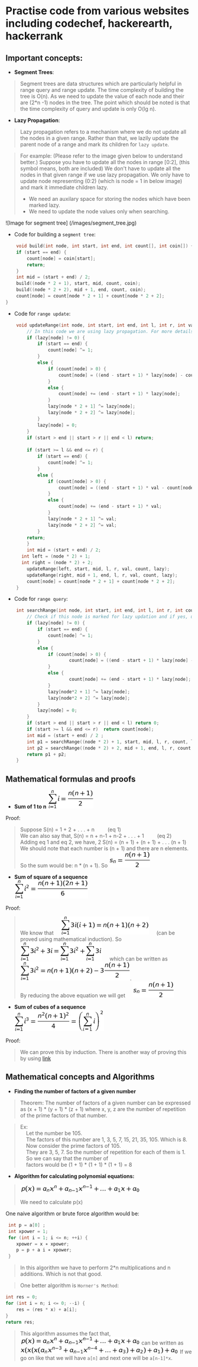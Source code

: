 # Practise code from various websites including codechef, hackerearth, hackerrank



## Important concepts:
* **Segment Trees**:
> Segment trees are data structures which are particularly helpful in range query and 
> range update.
> The time complexity of building the tree is O(n). As we need to update the value of 
> each node and their are (2*n -1) nodes in the tree.
> The point which should be noted is that the time complexity of query and update is
> only O(lg n).


* **Lazy Propagation**:
> Lazy propagation refers to a mechanism where we do not update all the nodes in a 
> given range. Rather than that, we lazily update the parent node of a range and mark
> its children for `lazy update`.

> For example: (Please refer to the image given below to understand better.)
> Suppose you have to update all the nodes in range [0:2], (this symbol means, both are included)
> We don't have to update all the nodes in that given range if we use lazy propagation. We only
> have to update node representing (0:2) (which is node = 1 in below image) and mark it immediate children lazy.
> 	* We need an auxilary space for storing the nodes which have been marked lazy.
>   * We need to update the node values only when searching.

![Image for segment tree]
(/images/segment_tree.jpg)

* Code for building a `segment tree`:
```c++
    void build(int node, int start, int end, int count[], int coin[]) {
	if (start == end) {
		count[node] = coin[start];
		return;
	}
	int mid = (start + end) / 2;
	build((node * 2 + 1), start, mid, count, coin);
	build((node * 2 + 2), mid + 1, end, count, coin);
	count[node] = count[node * 2 + 1] + count[node * 2 + 2];
}
```

* Code for `range update`:
```c++
	void updateRange(int node, int start, int end, int l, int r, int val, int count[], int lazy[]) {
		// In this code we are using lazy propagation. For more details about lazy propagation read above.
		if (lazy[node] != 0) {
			if (start == end) {
				count[node] ^= 1;
			}
			else {
				if (count[node] > 0) {
					count[node] = ((end - start + 1) * lazy[node] - count[node]);
				}
				else {
					count[node] += (end - start + 1) * lazy[node];
				}
				lazy[node * 2 + 1] ^= lazy[node];
				lazy[node * 2 + 2] ^= lazy[node];
			}
			lazy[node] = 0;
		}
		if (start > end || start > r || end < l) return;

		if (start >= l && end <= r) {
			if (start == end) {
				count[node] ^= 1;
			}
			else {
				if (count[node] > 0) {
					count[node] = ((end - start + 1) * val - count[node]);
				}
				else {
					count[node] += (end - start + 1) * val;
				}
				lazy[node * 2 + 1] ^= val;
				lazy[node * 2 + 2] ^= val;
			}
	    return;
		}
		int mid = (start + end) / 2;
	  int left = (node * 2) + 1;
	  int right = (node * 2) + 2;
		updateRange(left, start, mid, l, r, val, count, lazy);
		updateRange(right, mid + 1, end, l, r, val, count, lazy);
		count[node] = count[node * 2 + 1] + count[node * 2 + 2];
	}
```
* Code for `range query`:
```c++
	int searchRange(int node, int start, int end, int l, int r, int count[], int lazy[]) {
		// Check if this node is marked for lazy updation and if yes, udpate it.
		if (lazy[node] != 0) {
			if (start == end) {
				count[node] ^= 1;
			}
			else {
				if (count[node] > 0) {
						count[node] = ((end - start + 1) * lazy[node] - count[node]);
				}
				else {
						count[node] += (end - start + 1) * lazy[node];
				}
				lazy[node*2 + 1] ^= lazy[node];
				lazy[node*2 + 2] ^= lazy[node];
			}
			lazy[node] = 0;
		}
		if (start > end || start > r || end < l) return 0;
		if (start >= l && end <= r)  return count[node];
		int mid = (start + end) / 2 ;
		int p1 = searchRange((node * 2) + 1, start, mid, l, r, count, lazy);
		int p2 = searchRange((node * 2) + 2, mid + 1, end, l, r, count, lazy);
		return p1 + p2;
	}
```
 
## Mathematical formulas and proofs
* **Sum of 1 to n**
![image_for_arithmetic](/images/arithmatic_sequence.png)
  
Proof:
> Suppose S(n) = 1 + 2 + . . . + n     &nbsp; &nbsp; &nbsp; &nbsp; (eq 1)  
> We can also say that, S(n) = n + n-1 + n-2 + . . . + 1 &nbsp; &nbsp; &nbsp; &nbsp; (eq 2)   
> Adding eq 1 and eq 2, we have,
> 2 S(n) = (n + 1) + (n + 1) + . . . (n + 1)  
> We should note that each number is (n + 1) and there are n elements. So the sum would be: n * (n + 1).
> So ![image for arithmetic2](/images/arithmetic_seq_1.png)
  
* **Sum of square of a sequence**  
![image for arithmetic2](/images/arithmetic_seq_square.png)
 
Proof:  
> We know that  &nbsp; &nbsp; ![image_for_lemma](/images/arithmetic_lemma.png) &nbsp; &nbsp; (can be proved using mathematical induction). So  &nbsp; &nbsp; ![image for first step](/images/arithmetic_sqr_proof_step_1.png) &nbsp; &nbsp; which can be written as &nbsp; &nbsp; ![image for step2](/images/arithmetic_sqr_proof_step_2.png). &nbsp; &nbsp;  
> By reducing the above equation we will get &nbsp; &nbsp; ![image for arithmetic2](/images/arithmetic_seq_1.png)
 
* **Sum of cubes of a sequence**   
![image for arithmetic3](/images/arithmetic_seq_cubes.png)
 
Proof:
> We can prove this by induction. There is another way of proving this by using [link](https://proofwiki.org/wiki/Sum_of_Sequence_of_Cubes)

## Mathematical concepts and Algorithms
* **Finding the number of factors of a given number**  

> Theorem: The number of factors of a given number can be expressed as (x + 1) * (y + 1) * (z + 1) where x, y, z are the number of repetition of the prime factors of that number.
  
> Ex:  
> &nbsp; &nbsp; Let the number be 105.  
> &nbsp; &nbsp; The factors of this number are 1, 3, 5, 7, 15, 21, 35, 105. Which is 8.  
> &nbsp; &nbsp; Now consider the prime factors of 105.  
> &nbsp; &nbsp; They are 3, 5, 7. So the number of repetition for each of them is 1.  
> &nbsp; &nbsp; So we can say that the number of  
> &nbsp; &nbsp; factors would be (1 + 1) * (1 + 1) * (1 + 1) = 8

* **Algorithm for calculating polynomial equations:**
> ![image for equation 1](/images/pol_equation.png)
> 
> We need to calculate p(x)

One naive algorithm or brute force algorithm would be:

```c++
 int p = a[0] ;
 int xpower = 1;
 for (int i = 1; i <= n; ++i) {
    xpower = x ∗ xpower;
    p = p + a i ∗ xpower;
 }
```
> In this algorithm we have to perform 2*n multiplications and n additions. Which is not that good.

> One better algorithm is `Horner's Method`:

```c++
int res = 0;
for (int i = n; i <= 0; --i) {
    res = (res * x) + a[i];
}
return res;
```
> This algorithm assumes the fact that,
> ![image for equation1](/images/pol_equation.png) can be written as
> ![image for equation2](/images/pol_equation_1.png)
> If we go on like that we will have `a[n]` and next one will be
> `a[n-1]*x`.